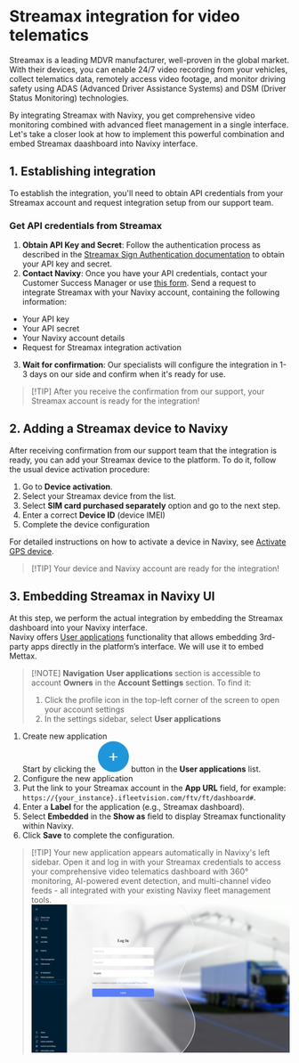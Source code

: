 # Streamax integration for video telematics

Streamax is a leading MDVR manufacturer, well-proven in the global market. With their devices, you can enable 24/7 video recording from your vehicles, collect telematics data, remotely access video footage, and monitor driving safety using ADAS (Advanced Driver Assistance Systems) and DSM (Driver Status Monitoring) technologies.

By integrating Streamax with Navixy, you get comprehensive video monitoring combined with advanced fleet management in a single interface. Let's take a closer look at how to implement this powerful combination and embed Streamax daashboard into Navixy interface.

## 1. Establishing integration

To establish the integration, you'll need to obtain API credentials from your Streamax account and request integration setup from our support team.

### Get API credentials from Streamax

1. **Obtain API Key and Secret**: Follow the authentication process as described in the [Streamax Sign Authentication documentation](https://ftcloud.streamax.com:20002/DOC/Sign%20Authentication) to obtain your API key and secret.
2. **Contact Navixy**: Once you have your API credentials, contact your Customer Success Manager or use [this form](https://www.navixy.com/contact/). Send a request to integrate Streamax with your Navixy account, containing the following information:

* Your API key
* Your API secret
* Your Navixy account details
* Request for Streamax integration activation

3. **Wait for confirmation**: Our specialists will configure the integration in 1-3 days on our side and confirm when it's ready for use.

> \[!TIP] After you receive the confirmation from our support, your Streamax account is ready for the integration!

## 2. Adding a Streamax device to Navixy

After receiving confirmation from our support team that the integration is ready, you can add your Streamax device to the platform. To do it, follow the usual device activation procedure:

1. Go to **Device activation**.
2. Select your Streamax device from the list.
3. Select **SIM card purchased separately** option and go to the next step.
4. Enter a correct **Device ID** (device IMEI)
5. Complete the device configuration

For detailed instructions on how to activate a device in Navixy, see [Activate GPS device](../../quick-start/quick-start/activate-gps-device.md).

> \[!TIP] Your device and Navixy account are ready for the integration!

## 3. Embedding Streamax in Navixy UI

At this step, we perform the actual integration by embedding the Streamax dashboard into your Navixy interface.\
Navixy offers [User applications](https://squaregps.atlassian.net/wiki/spaces/USERDOCSOLD/pages/3017179152/User+applications?atlOrigin=eyJpIjoiYzVjMjI4Mjg4NWQ1NDU0ZjlhYTEyOWE2ZjAwM2RhZTYiLCJwIjoiYyJ9) functionality that allows embedding 3rd-party apps directly in the platform’s interface. We will use it to embed Mettax.

> \[!NOTE] **Navigation** **User applications** section is accessible to account **Owners** in the **Account Settings** section. To find it:
>
> 1. Click the profile icon in the top-left corner of the screen to open your account settings
> 2. In the settings sidebar, select **User applications**

1. Create new application\
   Start by clicking the ![chrome\_py0qhiu5p8.webp](../attachments/5c189486-fbcd-47f6-ae65-953cb70ff9b2) button in the **User applications** list.
2. Configure the new application
3. Put the link to your Streamax account in the **App URL** field, for example: `https://{your_instance}.ifleetvision.com/ftv/ft/dashboard#`.
4. Enter a **Label** for the application (e.g., Streamax dashboard).
5. Select **Embedded** in the **Show as** field to display Streamax functionality within Navixy.
6. Click **Save** to complete the configuration.

> \[!TIP] Your new application appears automatically in Navixy's left sidebar. Open it and log in with your Streamax credentials to access your comprehensive video telematics dashboard with 360° monitoring, AI-powered event detection, and multi-channel video feeds - all integrated with your existing Navixy fleet management tools. ![image-20250714-161156.png](../attachments/image-20250714-161156.png)
